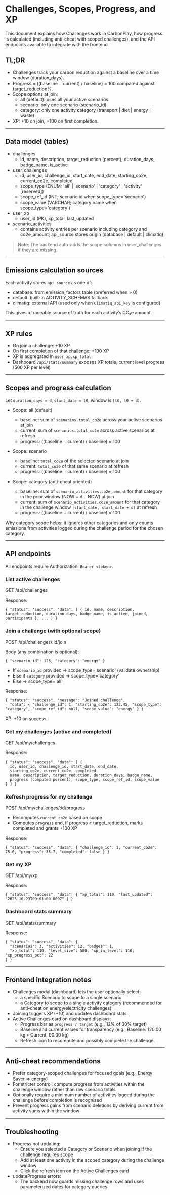# Challenges, Scopes, Progress, and XP

This document explains how Challenges work in CarbonPlay, how progress is calculated (including anti-cheat with scoped challenges), and the API endpoints available to integrate with the frontend.

## TL;DR
- Challenges track your carbon reduction against a baseline over a time window (duration_days).
- Progress = ((baseline − current) / baseline) × 100 compared against target_reduction%.
- Scope options at join:
  - all (default): uses all your active scenarios
  - scenario: only one scenario (scenario_id)
  - category: only one activity category (transport | diet | energy | waste)
- XP: +10 on join, +100 on first completion.

---

## Data model (tables)

- challenges
  - id, name, description, target_reduction (percent), duration_days, badge_name, is_active
- user_challenges
  - id, user_id, challenge_id, start_date, end_date, starting_co2e, current_co2e, completed
  - scope_type (ENUM: 'all' | 'scenario' | 'category' | 'activity' [reserved])
  - scope_ref_id (INT; scenario id when scope_type='scenario')
  - scope_value (VARCHAR; category name when scope_type='category')
- user_xp
  - user_id (PK), xp_total, last_updated
- scenario_activities
  - contains activity entries per scenario including category and co2e_amount; api_source stores origin (database | default | climatiq)

> Note: The backend auto-adds the scope columns in user_challenges if they are missing.

---

## Emissions calculation sources

Each activity stores `api_source` as one of:
- database: from emission_factors table (preferred when > 0)
- default: built-in ACTIVITY_SCHEMAS fallback
- climatiq: external API (used only when `Climatiq_api_key` is configured)

This gives a traceable source of truth for each activity’s CO₂e amount.

---

## XP rules

- On join a challenge: +10 XP
- On first completion of that challenge: +100 XP
- XP is aggregated in `user_xp.xp_total`
- Dashboard `/api/stats/summary` exposes XP totals, current level progress (500 XP per level)

---

## Scopes and progress calculation

Let `duration_days = d`, `start_date = t0`, window is `[t0, t0 + d)`.

- Scope: all (default)
  - baseline: sum of `scenarios.total_co2e` across your active scenarios at join
  - current: sum of `scenarios.total_co2e` across active scenarios at refresh
  - progress: ((baseline − current) / baseline) × 100

- Scope: scenario
  - baseline: `total_co2e` of the selected scenario at join
  - current: `total_co2e` of that same scenario at refresh
  - progress: ((baseline − current) / baseline) × 100

- Scope: category (anti-cheat oriented)
  - baseline: sum of `scenario_activities.co2e_amount` for that category in the prior window (NOW − d .. NOW) at join
  - current: sum of `scenario_activities.co2e_amount` for that category in the challenge window `[start_date, start_date + d)` at refresh
  - progress: ((baseline − current) / baseline) × 100

Why category scope helps: it ignores other categories and only counts emissions from activities logged during the challenge period for the chosen category.

---

## API endpoints

All endpoints require Authorization: `Bearer <token>`.

### List active challenges
GET /api/challenges

Response:
```
{ "status": "success", "data": [ { id, name, description, target_reduction, duration_days, badge_name, is_active, joined, participants }, ... ] }
```

### Join a challenge (with optional scope)
POST /api/challenges/:id/join

Body (any combination is optional):
```
{ "scenario_id": 123, "category": "energy" }
```

- If `scenario_id` provided ⇒ scope_type='scenario' (validate ownership)
- Else if `category` provided ⇒ scope_type='category'
- Else ⇒ scope_type='all'

Response:
```
{ "status": "success", "message": "Joined challenge",
  "data": { "challenge_id": 1, "starting_co2e": 123.45, "scope_type": "category", "scope_ref_id": null, "scope_value": "energy" } }
```

XP: +10 on success.

### Get my challenges (active and completed)
GET /api/my/challenges

Response:
```
{ "status": "success", "data": [ {
  id, user_id, challenge_id, start_date, end_date,
  starting_co2e, current_co2e, completed,
  name, description, target_reduction, duration_days, badge_name,
  progress (computed percent), scope_type, scope_ref_id, scope_value
} ] }
```

### Refresh progress for my challenge
POST /api/my/challenges/:id/progress

- Recomputes `current_co2e` based on scope
- Computes `progress` and, if progress ≥ target_reduction, marks completed and grants +100 XP

Response:
```
{ "status": "success", "data": { "challenge_id": 1, "current_co2e": 75.0, "progress": 35.7, "completed": false } }
```

### Get my XP
GET /api/my/xp

Response:
```
{ "status": "success", "data": { "xp_total": 110, "last_updated": "2025-10-23T09:01:00.000Z" } }
```

### Dashboard stats summary
GET /api/stats/summary

Response:
```
{ "status": "success", "data": {
  "scenarios": 3, "activities": 12, "badges": 1,
  "xp_total": 110, "level_size": 500, "xp_in_level": 110, "xp_progress_pct": 22
} }
```

---

## Frontend integration notes

- Challenges modal (dashboard) lets the user optionally select:
  - a specific Scenario to scope to a single scenario
  - a Category to scope to a single activity category (recommended for anti-cheat on energy/electricity challenges)
- Joining triggers XP (+10) and updates dashboard stats.
- Active Challenges card on dashboard displays:
  - Progress bar as `progress / target` (e.g., 12% of 30% target)
  - Baseline and current values for transparency (e.g., Baseline: 120.00 kg • Current: 90.00 kg)
  - Refresh icon to recompute and possibly complete the challenge.

---

## Anti-cheat recommendations

- Prefer category-scoped challenges for focused goals (e.g., Energy Saver ⇒ energy)
- For stricter control, compute progress from activities within the challenge window rather than raw scenario totals
- Optionally require a minimum number of activities logged during the challenge before completion is recognized
- Prevent progress gains from scenario deletions by deriving current from activity sums within the window

---

## Troubleshooting

- Progress not updating:
  - Ensure you selected a Category or Scenario when joining if the challenge requires scope
  - Add at least one activity in the scoped category during the challenge window
  - Click the refresh icon on the Active Challenges card
- updateProgress errors:
  - The backend now guards missing challenge rows and uses parameterized dates for category queries
